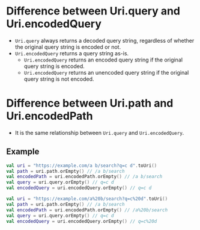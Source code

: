 # Difference between Uri.query and Uri.encodedQuery
- `Uri.query` always returns a decoded query string, regardless of whether the original query string is encoded or not.
- `Uri.encodedQuery` returns a query string as-is.
    - `Uri.encodedQuery` returns an encoded query string if the original query string is encoded.
    - `Uri.encodedQuery` returns an unencoded query string if the original query string is not encoded.

# Difference between Uri.path and Uri.encodedPath
- It is the same relationship between `Uri.query` and `Uri.encodedQuery`.

## Example
```kotlin
val uri = "https://example.com/a b/search?q=c d".toUri()
val path = uri.path.orEmpty() // /a b/search
val encodedPath = uri.encodedPath.orEmpty() // /a b/search
val query = uri.query.orEmpty() // q=c d
val encodedQuery = uri.encodedQuery.orEmpty() // q=c d
```

```kotlin
val uri = "https://example.com/a%20b/search?q=c%20d".toUri()
val path = uri.path.orEmpty() // /a b/search
val encodedPath = uri.encodedPath.orEmpty() // /a%20b/search
val query = uri.query.orEmpty() // q=c d
val encodedQuery = uri.encodedQuery.orEmpty() // q=c%20d
```
